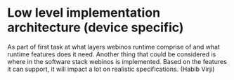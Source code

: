 Low level implementation architecture (device specific)
=======================================================

As part of first task at what layers webinos runtime comprise of and what
runtime features does it need. Another thing that could be considered is
where in the software stack webinos is implemented. Based on the features it
can support, it will impact a lot on realistic specifications. (Habib Virji)

